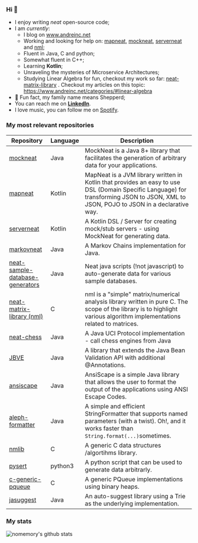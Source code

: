 ### Hi  👋

- I enjoy writing _neat_ open-source code;
- I am _currently_:
  - I blog on www.andreinc.net 
  - Working and looking for help on: [mapneat](https://github.com/nomemory/mapneat), [mockneat](https://github.com/nomemory/mockneat), [serverneat](https://github.com/nomemory/serverneat) and [nml](https://github.com/nomemory/neat-matrix-library);
  - Fluent in Java, C and python;
  - Somewhat fluent in C++;
  - Learning **Kotlin**;
  - Unraveling the mysteries of Microservice Architectures;
  - Studying Linear Algebra for fun, checkout my work so far: [neat-matrix-library](https://github.com/nomemory/neat-matrix-library) . Checkout my articles on this topic: https://www.andreinc.net/categories/#linear-algebra
- :sheep: Fun fact, my family name means Shepperd;
- You can reach me on **[LinkedIn](https://www.linkedin.com/in/andrei-n-ciobanu-50708611/)**.
- I love music, you can follow me on [Spotify](https://open.spotify.com/user/a3dud6s6igdiphj760chzhpxv?si=0qxv-0yrS9ubDfpX1-5jHw).


### My most relevant repositories

| Repository | Language | Description |
| ---------- | -------- | ----------- |
| [mockneat](https://github.com/nomemory/mockneat) | Java | MockNeat is a Java 8+ library that facilitates the generation of arbitrary data for your applications. |
| [mapneat](https://github.com/nomemory/mapneat) | Kotlin | MapNeat is a JVM library written in Kotlin that provides an easy to use DSL (Domain Specific Language) for transforming JSON to JSON, XML to JSON, POJO to JSON in a declarative way.   |
| [serverneat](https://github.com/nomemory/serverneat) | Kotlin |  A Kotlin DSL / Server for creating mock/stub servers - using MockNeat for generating data. |
| [markovneat](https://github.com/nomemory/markovneat) | Java | A Markov Chains implementation for Java. |
| [neat-sample-database-generators](https://github.com/nomemory/neat-sample-databases-generators) | Java | Neat java scripts (!not javascript) to auto-generate data for various sample databases. |
| [neat-matrix-library (nml)](https://github.com/nomemory/neat-matrix-library) | C | nml is a "simple" matrix/numerical analysis library written in pure C. The scope of the library is to highlight various algorithm implementations related to matrices. |
| [neat-chess](https://github.com/nomemory/neat-chess) | Java | A Java UCI Protocol implementation - call chess engines from Java |
| [JBVE](https://github.com/nomemory/java-bean-validation-extension) | Java | A library that extends the Java Bean Validation API with additional @Annotations. |
| [ansiscape](https://github.com/nomemory/ansiscape) | Java | AnsiScape is a simple Java library that allows the user to format the output of the applications using ANSI Escape Codes. |
| [aleph-formatter](https://github.com/nomemory/aleph-formatter) | Java | A simple and efficient StringFormatter that supports named parameters (with a twist). Oh!, and it works faster than `String.format(...)`sometimes. |
| [nmlib](https://github.com/nomemory/nmlib) | C | A generic C data structures /algortihms library. | 
| [pysert](https://github.com/nomemory/pysert) | python3 | A python script that can be used to generate data arbitrarly. |
| [c-generic-pqueue](https://github.com/nomemory/c-generic-pqueue) | C | A generic PQueue implementations using binary heaps. |
| [jasuggest](https://github.com/nomemory/jasuggest) | Java | An auto-suggest library using a Trie as the underlying implementation. |

### My stats
![nomemory's github stats](https://github-readme-stats.vercel.app/api?username=nomemory&show_icons=true&hide_border=true)

